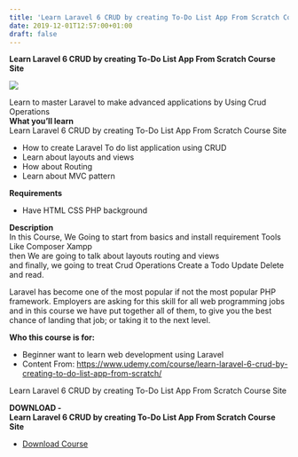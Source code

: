 ```yaml
---
title: 'Learn Laravel 6 CRUD by creating To-Do List App From Scratch Course Site'
date: 2019-12-01T12:57:00+01:00
draft: false
---
```


**Learn Laravel 6 CRUD by creating To-Do List App From Scratch Course Site**

[![](https://1.bp.blogspot.com/-ruIsfCIgUbI/XeOqOKVK2BI/AAAAAAAABhI/NwjFxms97CwfBlXMAVr0BejMXxtvJ5qIQCNcBGAsYHQ/s400/Learn-Laravel-6-CRUD-by-creating-To-Do-List-App-From-Scratch-Course-Site.jpg)](https://1.bp.blogspot.com/-ruIsfCIgUbI/XeOqOKVK2BI/AAAAAAAABhI/NwjFxms97CwfBlXMAVr0BejMXxtvJ5qIQCNcBGAsYHQ/s1600/Learn-Laravel-6-CRUD-by-creating-To-Do-List-App-From-Scratch-Course-Site.jpg)

Learn to master Laravel to make advanced applications by Using Crud Operations  
**What you’ll learn**  
Learn Laravel 6 CRUD by creating To-Do List App From Scratch Course Site  
  

*   How to create Laravel To do list application using CRUD
*   Learn about layouts and views
*   How about Routing
*   Learn about MVC pattern

  
**Requirements**  
  

*   Have HTML CSS PHP background

  
**Description**  
In this Course, We Going to start from basics and install requirement Tools Like Composer Xampp  
then We are going to talk about layouts routing and views  
and finally, we going to treat Crud Operations Create a Todo Update Delete and read.  
  
Laravel has become one of the most popular if not the most popular PHP framework. Employers are asking for this skill for all web programming jobs and in this course we have put together all of them, to give you the best chance of landing that job; or taking it to the next level.  
  
**Who this course is for:**  
  

*   Beginner want to learn web development using Laravel
*   Content From: https://www.udemy.com/course/learn-laravel-6-crud-by-creating-to-do-list-app-from-scratch/

  
Learn Laravel 6 CRUD by creating To-Do List App From Scratch Course Site  
  
**DOWNLOAD -**  
**Learn Laravel 6 CRUD by creating To-Do List App From Scratch Course Site**

*   [Download Course](https://zagred.com/hIxXC9q)